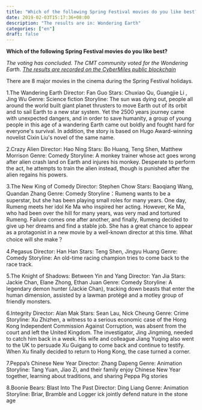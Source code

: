 ```yaml
---
title: "Which of the following Spring Festival movies do you like best?"
date: 2019-02-03T15:17:36+08:00
description: "The results are in: Wondering Earth"
categories: ["en"]
draft: false
---
```


**Which of the following Spring Festival movies do you like best?**

_The voting has concluded. The CMT community voted for the Wondering Earth. [The results are recorded on the CyberMiles public blockchain](http://cmtvote.codeislaw.co/)_

There are 8 major movies in the cinema during the Spring Festival holidays.

1.The Wandering Earth Director: Fan Guo
Stars: Chuxiao Qu, Guangjie Li , Jing Wu
Genre: Science fiction
Storyline: The sun was dying out, people all around the world built giant planet thrusters to move Earth out of its orbit and to sail Earth to a new star system. Yet the 2500 years journey came with unexpected dangers, and in order to save humanity, a group of young people in this age of a wandering Earth came out boldly and fought hard for everyone's survival. In addition, the story is based on Hugo Award-winning novelist Cixin Liu's novel of the same name.

2.Crazy Alien
Director: Hao Ning
Stars: Bo Huang, Teng Shen, Matthew Morrison
Genre: Comedy
Storyline: A monkey trainer whose act goes wrong after alien crash land on Earth and injures his monkey. Desperate to perform the act, he attempts to train the alien instead, though is punished after the alien regains his powers.

3.The New King of Comedy
Director: Stephen Chow
Stars: Baoqiang Wang, Quandan Zhang
Genre: Comedy
Storyline：Rumeng wants to be a superstar, but she has been playing small roles for many years. One day, Rumeng meets her idol Ke Ma who inspired her acting. However, Ke Ma, who had been over the hill for many years, was very mad and tortured Rumeng. Failure comes one after another, and finally, Rumeng decided to give up her dreams and find a stable job. She has a great chance to appear as a protagonist in a new movie by a well-known director at this time. What choice will she make？

4.Pegasus
Director: Han Han
Stars: Teng Shen, Jingyu Huang
Genre: Comedy
Storyline: An old-time racing champion tries to come back to the race track.

5.The Knight of Shadows: Between Yin and Yang
Director: Yan Jia
Stars: Jackie Chan, Elane Zhong, Ethan Juan
Genre: Comedy
Storyline: A legendary demon hunter (Jackie Chan), tracking down beasts that enter the human dimension, assisted by a lawman protégé and a motley group of friendly monsters.

6.Integrity
Director: Alan Mak
Stars: Sean Lau, Nick Cheung
Genre: Crime
Storyline: Xu Zhizhen, a witness to a serious economic case of the Hong Kong Independent Commission Against Corruption, was absent from the court and left the United Kingdom. The investigator, Jing Jingming, needed to catch him back in a week. His wife and colleague Jiang Yuqing also went to the UK to persuade Xu Guigang to come back and continue to testify. When Xu finally decided to return to Hong Kong, the case turned a corner.

7.Peppa’s Chinese New Year
Director: Zhang Dapeng
Genre: Animation
Storyline: Tang Yuan, Jiao Zi, and their family enjoy Chinese New Year together, learning about traditions, and sharing Peppa Pig stories

8.Boonie Bears: Blast Into The Past
Director: Ding Liang
Genre: Animation
Storyline: Briar, Bramble and Logger ick jointly defend nature in the stone age

